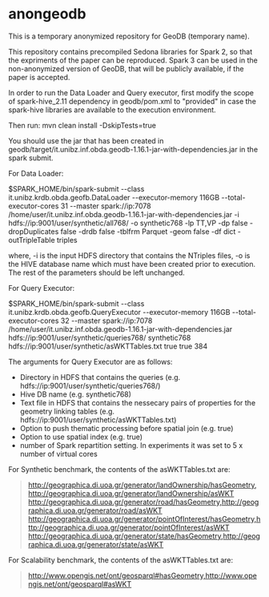 # anongeodb

This is a temporary anonymized repository for GeoDB (temporary name).

This repository contains precompiled Sedona libraries for Spark 2, so that the expriments of the paper can be reproduced. Spark 3 can be used in the non-anonymized version of GeoDB, that will be publicly available, if the paper is accepted.

In order to run the Data Loader and Query executor, first modify the scope of spark-hive_2.11 dependency in geodb/pom.xml to "provided" in case the spark-hive libraries are available to the execution environment.

Then run: mvn clean install -DskipTests=true

You should use the jar that has been created in geodb/target/it.unibz.inf.obda.geodb-1.16.1-jar-with-dependencies.jar in the spark submit.

For Data Loader:

$SPARK_HOME/bin/spark-submit --class it.unibz.krdb.obda.geofb.DataLoader --executor-memory 116GB --total-executor-cores 31 --master spark://ip:7078 /home/user/it.unibz.inf.obda.geodb-1.16.1-jar-with-dependencies.jar -i hdfs://ip:9001/user/synthetic/all768/ -o synthetic768 -lp TT,VP -dp false -dropDuplicates false -drdb false -tblfrm Parquet -geom false -df dict -outTripleTable triples

where, -i is the input HDFS directory that contains the NTriples files, -o is the HIVE database name which must have been created prior to execution. The rest of the parameters should be left unchanged.

For Query Executor:

$SPARK_HOME/bin/spark-submit --class it.unibz.krdb.obda.geofb.QueryExecutor --executor-memory 116GB --total-executor-cores 32 --master spark://ip:7078 /home/user/it.unibz.inf.obda.geodb-1.16.1-jar-with-dependencies.jar hdfs://ip:9001/user/synthetic/queries768/ synthetic768 hdfs://ip:9001/user/synthetic/asWKTTables.txt true true 384

The arguments for Query Executor are as follows:
- Directory in HDFS that contains the queries (e.g. hdfs://ip:9001/user/synthetic/queries768/)
- Hive DB name (e.g. synthetic768)
- Text file in HDFS that contains the nessecary pairs of properties for the geometry linking tables (e.g. hdfs://ip:9001/user/synthetic/asWKTTables.txt)
- Option to push thematic processing before spatial join (e.g. true)
- Option to use spatial index (e.g. true)
- number of Spark repartition setting. In experiments it was set to 5 x number of virtual cores

For Synthetic benchmark, the contents of the asWKTTables.txt are:
> http://geographica.di.uoa.gr/generator/landOwnership/hasGeometry,http://geographica.di.uoa.gr/generator/landOwnership/asWKT
> http://geographica.di.uoa.gr/generator/road/hasGeometry,http://geographica.di.uoa.gr/generator/road/asWKT
> http://geographica.di.uoa.gr/generator/pointOfInterest/hasGeometry,http://geographica.di.uoa.gr/generator/pointOfInterest/asWKT
> http://geographica.di.uoa.gr/generator/state/hasGeometry,http://geographica.di.uoa.gr/generator/state/asWKT

For Scalability benchmark, the contents of the asWKTTables.txt are:
> http://www.opengis.net/ont/geosparql#hasGeometry,http://www.opengis.net/ont/geosparql#asWKT
